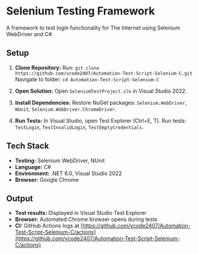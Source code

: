 # Selenium Testing Framework

A framework to test login functionality for The Internet using Selenium WebDriver and C#.

## Setup

1.  **Clone Repository:**
    Run: `git clone https://github.com/vcode2407/Automation-Test-Script-Selenium-C.git`
    Navigate to folder: `cd Automation-Test-Script-Selenium-C`

2.  **Open Solution:**
    Open `SeleniumTestProject.sln` in Visual Studio 2022.

3.  **Install Dependencies:**
    Restore NuGet packages: `Selenium.WebDriver`, `NUnit`, `Selenium.WebDriver.ChromeDriver`.

4.  **Run Tests:**
    In Visual Studio, open Test Explorer (Ctrl+E, T).
    Run tests: `TestLogin`, `TestInvalidLogin`, `TestEmptyCredentials`.

## Tech Stack

* **Testing:** Selenium WebDriver, NUnit
* **Language:** C#
* **Environment:** .NET 6.0, Visual Studio 2022
* **Browser:** Google Chrome

## Output

* **Test results:** Displayed in Visual Studio Test Explorer
* **Browser:** Automated Chrome browser opens during tests
* **CI:** GitHub Actions logs at [https://github.com/vcode2407/Automation-Test-Script-Selenium-C/actions](https://github.com/vcode2407/Automation-Test-Script-Selenium-C/actions)
